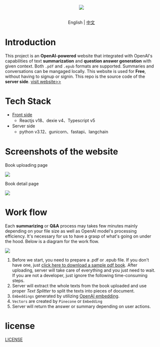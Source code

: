 <p align="center">
    <img src="https://hukepublicbucket.oss-cn-hangzhou.aliyuncs.com/readerguru/readerguru-logo-en.png" />
</p>
<p align="center">
    <br> English | <a href="README-CN.md">中文</a>
</p>

# Introduction
This project is an **OpenAI-powered** website that integrated with OpenAI's capabilities of text **summarization** and **question answer generation** with given context. Both `.pdf` and `.epub` formats are supported. Summaries and conversations can be mangaged locally. This website is used for **Free**, without having to signup or signin. This repo is the source code of the **server side**. [visit website>>](http://reader.guru/introduction)
# Tech Stack
- [Front side](https://github.com/hu-ke/reader-guru-fe/)
    - Reactjs v18、dexie v4、Typescript v5
- Server side
    - python v3.12、gunicorn、fastapi、langchain
# Screenshots of the website
Book uploading page

![](https://hukepublicbucket.oss-cn-hangzhou.aliyuncs.com/readerguru/readerguru-uploadpage-en.png)

Book detail page

![](https://hukepublicbucket.oss-cn-hangzhou.aliyuncs.com/readerguru/readerguru-detailpage-en.png)
# Work flow
Each **summarizing** or **Q&A** process may takes few minutes mainly depending on your file size as well as OpenAI model's processing efficiency. It's necessary for us to have a grasp of what's going on under the hood. Below is a diagram for the work flow.

![](https://hukepublicbucket.oss-cn-hangzhou.aliyuncs.com/readerguru/readerguru-flow.png)

1. Before we start, you need to prepare a .pdf or .epub file. If you don't have one, just [click here to download a sample pdf book](https://hukepublicbucket.oss-cn-hangzhou.aliyuncs.com/readerguru/IntoThinAirBook.pdf). After uploading, server will take care of everything and you just need to wait. If you are not a developer, just ignore the following time-consuming steps.
2. Server will extract the whole texts from the book uploaded and use proper *Text Splitter* to split the texts into pieces of document.
3. `Embeddings` generated by utilizing [OpenAI embedding](https://platform.openai.com/docs/guides/embeddings).
4. `Vectors` are created by `Pinecone` or `Embedding`
5. Server will return the answer or summary depending on user actions.

# license

[LICENSE](./LICENSE)